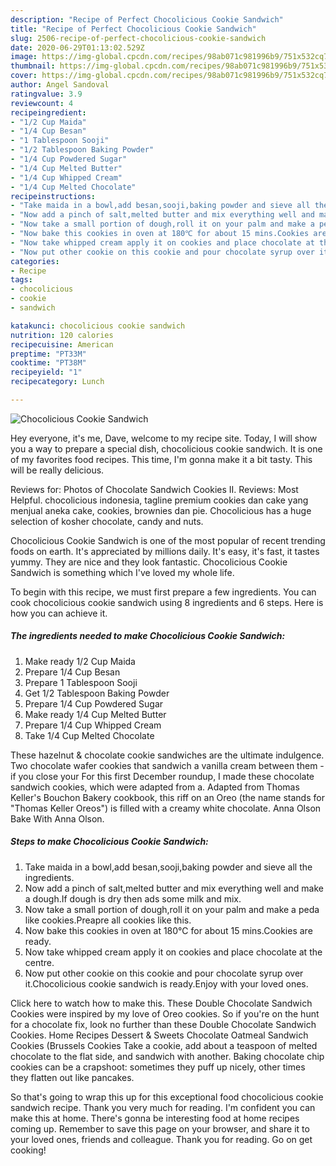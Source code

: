 ```yaml
---
description: "Recipe of Perfect Chocolicious Cookie Sandwich"
title: "Recipe of Perfect Chocolicious Cookie Sandwich"
slug: 2506-recipe-of-perfect-chocolicious-cookie-sandwich
date: 2020-06-29T01:13:02.529Z
image: https://img-global.cpcdn.com/recipes/98ab071c981996b9/751x532cq70/chocolicious-cookie-sandwich-recipe-main-photo.jpg
thumbnail: https://img-global.cpcdn.com/recipes/98ab071c981996b9/751x532cq70/chocolicious-cookie-sandwich-recipe-main-photo.jpg
cover: https://img-global.cpcdn.com/recipes/98ab071c981996b9/751x532cq70/chocolicious-cookie-sandwich-recipe-main-photo.jpg
author: Angel Sandoval
ratingvalue: 3.9
reviewcount: 4
recipeingredient:
- "1/2 Cup Maida"
- "1/4 Cup Besan"
- "1 Tablespoon Sooji"
- "1/2 Tablespoon Baking Powder"
- "1/4 Cup Powdered Sugar"
- "1/4 Cup Melted Butter"
- "1/4 Cup Whipped Cream"
- "1/4 Cup Melted Chocolate"
recipeinstructions:
- "Take maida in a bowl,add besan,sooji,baking powder and sieve all the ingredients."
- "Now add a pinch of salt,melted butter and mix everything well and make a dough.If dough is dry then ads some milk and mix."
- "Now take a small portion of dough,roll it on your palm and make a peda like cookies.Preapre all cookies like this."
- "Now bake this cookies in oven at 180℃ for about 15 mins.Cookies are ready."
- "Now take whipped cream apply it on cookies and place chocolate at the centre."
- "Now put other cookie on this cookie and pour chocolate syrup over it.Chocolicious cookie sandwich is ready.Enjoy with your loved ones."
categories:
- Recipe
tags:
- chocolicious
- cookie
- sandwich

katakunci: chocolicious cookie sandwich 
nutrition: 120 calories
recipecuisine: American
preptime: "PT33M"
cooktime: "PT38M"
recipeyield: "1"
recipecategory: Lunch

---
```



![Chocolicious Cookie Sandwich](https://img-global.cpcdn.com/recipes/98ab071c981996b9/751x532cq70/chocolicious-cookie-sandwich-recipe-main-photo.jpg)

Hey everyone, it's me, Dave, welcome to my recipe site. Today, I will show you a way to prepare a special dish, chocolicious cookie sandwich. It is one of my favorites food recipes. This time, I'm gonna make it a bit tasty. This will be really delicious.

Reviews for: Photos of Chocolate Sandwich Cookies II. Reviews: Most Helpful. chocolicious indonesia, tagline premium cookies dan cake yang menjual aneka cake, cookies, brownies dan pie. Chocolicious has a huge selection of kosher chocolate, candy and nuts.

Chocolicious Cookie Sandwich is one of the most popular of recent trending foods on earth. It's appreciated by millions daily. It's easy, it's fast, it tastes yummy. They are nice and they look fantastic. Chocolicious Cookie Sandwich is something which I've loved my whole life.


To begin with this recipe, we must first prepare a few ingredients. You can cook chocolicious cookie sandwich using 8 ingredients and 6 steps. Here is how you can achieve it.

<!--inarticleads1-->

##### The ingredients needed to make Chocolicious Cookie Sandwich:

1. Make ready 1/2 Cup Maida
1. Prepare 1/4 Cup Besan
1. Prepare 1 Tablespoon Sooji
1. Get 1/2 Tablespoon Baking Powder
1. Prepare 1/4 Cup Powdered Sugar
1. Make ready 1/4 Cup Melted Butter
1. Prepare 1/4 Cup Whipped Cream
1. Take 1/4 Cup Melted Chocolate


These hazelnut &amp; chocolate cookie sandwiches are the ultimate indulgence. Two chocolate wafer cookies that sandwich a vanilla cream between them - if you close your For this first December roundup, I made these chocolate sandwich cookies, which were adapted from a. Adapted from Thomas Keller&#39;s Bouchon Bakery cookbook, this riff on an Oreo (the name stands for &#34;Thomas Keller Oreos&#34;) is filled with a creamy white chocolate. Anna Olson Bake With Anna Olson. 

<!--inarticleads2-->

##### Steps to make Chocolicious Cookie Sandwich:

1. Take maida in a bowl,add besan,sooji,baking powder and sieve all the ingredients.
1. Now add a pinch of salt,melted butter and mix everything well and make a dough.If dough is dry then ads some milk and mix.
1. Now take a small portion of dough,roll it on your palm and make a peda like cookies.Preapre all cookies like this.
1. Now bake this cookies in oven at 180℃ for about 15 mins.Cookies are ready.
1. Now take whipped cream apply it on cookies and place chocolate at the centre.
1. Now put other cookie on this cookie and pour chocolate syrup over it.Chocolicious cookie sandwich is ready.Enjoy with your loved ones.


Click here to watch how to make this. These Double Chocolate Sandwich Cookies were inspired by my love of Oreo cookies. So if you&#39;re on the hunt for a chocolate fix, look no further than these Double Chocolate Sandwich Cookies. Home Recipes Dessert &amp; Sweets Chocolate Oatmeal Sandwich Cookies (Brussels Cookies Take a cookie, add about a teaspoon of melted chocolate to the flat side, and sandwich with another. Baking chocolate chip cookies can be a crapshoot: sometimes they puff up nicely, other times they flatten out like pancakes. 

So that's going to wrap this up for this exceptional food chocolicious cookie sandwich recipe. Thank you very much for reading. I'm confident you can make this at home. There's gonna be interesting food at home recipes coming up. Remember to save this page on your browser, and share it to your loved ones, friends and colleague. Thank you for reading. Go on get cooking!
